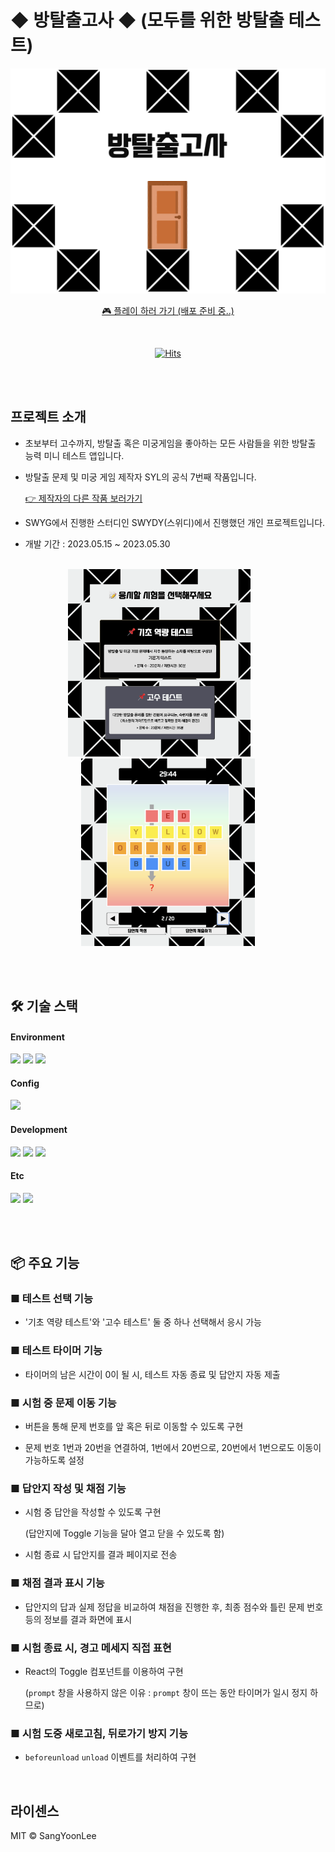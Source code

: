 # ◆ 방탈출고사 ◆ (모두를 위한 방탈출 테스트)

<div align="center">

<img src="public/images/etc/logo.png" width="600">

<a href="">🎮 플레이 하러 가기 (배포 준비 중..)</a>

<br/>

[![Hits](https://hits.seeyoufarm.com/api/count/incr/badge.svg?url=https%3A%2F%2Fgithub.com%2FSangYoonLee1231%2Froom-escape-test&count_bg=%2379C83D&title_bg=%23555555&icon=&icon_color=%23E7E7E7&title=hits&edge_flat=false)](https://hits.seeyoufarm.com)

</div>

<br/><br/>

## 프로젝트 소개

- 초보부터 고수까지, 방탈출 혹은 미궁게임을 좋아하는 모든 사람들을 위한 방탈출 능력 미니 테스트 앱입니다.

- 방탈출 문제 및 미궁 게임 제작자 SYL의 공식 7번째 작품입니다.

  <a href="https://superb-ranunculus-46a.notion.site/cb0658883e874aa6b9414d8da7c8aefa">👉 제작자의 다른 작품 보러가기</a>

- SWYG에서 진행한 스터디인 SWYDY(스위디)에서 진행했던 개인 프로젝트입니다.

- 개발 기간 : 2023.05.15 ~ 2023.05.30

<br/>

<div align="center">

<img src="public/images/etc/play-screenshot.png" height="300">
&nbsp;&nbsp;&nbsp;&nbsp;&nbsp;&nbsp;
<img src="public/images/etc/play-screenshot2.png" height="300">

</div>

<br/><br/>

## 🛠️ 기술 스택

#### Environment

<img src="https://img.shields.io/badge/Visual Studio Code-007ACC?style=for-the-badge&logo=Visual Studio Code&logoColor=white">
  <img src="https://img.shields.io/badge/git-F05032?style=for-the-badge&logo=git&logoColor=white">
 <img src="https://img.shields.io/badge/github-181717?style=for-the-badge&logo=github&logoColor=white">

#### Config

<img src="https://img.shields.io/badge/NPM-E34F26?style=for-the-badge&logo=npm&logoColor=white">

#### Development

<img src="https://img.shields.io/badge/javascript-F7DF1E?style=for-the-badge&logo=javascript&logoColor=black">
<img src="https://img.shields.io/badge/react-61DAFB?style=for-the-badge&logo=react&logoColor=black">
<img src="https://img.shields.io/badge/Styled Components-DB7093?style=for-the-badge&logo=styled-components&logoColor=white">

#### Etc

<img src="https://img.shields.io/badge/Microsoft PowerPoint-B7472A?style=for-the-badge&logo=Microsoft PowerPoint&logoColor=white">
<img src="https://img.shields.io/badge/Notion-000000?style=for-the-badge&logo=Notion&logoColor=white">

<br/><br/>

## 📦 주요 기능

### ■ 테스트 선택 기능

- '기초 역량 테스트'와 '고수 테스트' 둘 중 하나 선택해서 응시 가능

### ■ 테스트 타이머 기능

- 타이머의 남은 시간이 0이 될 시, 테스트 자동 종료 및 답안지 자동 제출

### ■ 시험 중 문제 이동 기능

- 버튼을 통해 문제 번호를 앞 혹은 뒤로 이동할 수 있도록 구현

- 문제 번호 1번과 20번을 연결하여, 1번에서 20번으로, 20번에서 1번으로도 이동이 가능하도록 설정

### ■ 답안지 작성 및 채점 기능

- 시험 중 답안을 작성할 수 있도록 구현

  (답안지에 Toggle 기능을 달아 열고 닫을 수 있도록 함)

- 시험 종료 시 답안지를 결과 페이지로 전송

### ■ 채점 결과 표시 기능

- 답안지의 답과 실제 정답을 비교하여 채점을 진행한 후, 최종 점수와 틀린 문제 번호 등의 정보를 결과 화면에 표시

### ■ 시험 종료 시, 경고 메세지 직접 표현

- React의 Toggle 컴포넌트를 이용하여 구현

  (`prompt` 창을 사용하지 않은 이유 : `prompt` 창이 뜨는 동안 타이머가 일시 정지 하므로)

### ■ 시험 도중 새로고침, 뒤로가기 방지 기능

- `beforeunload` `unload` 이벤트를 처리하여 구현

<br/>

## 라이센스

MIT © SangYoonLee

<br/>
